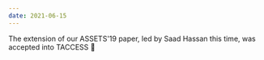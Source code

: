 ```yaml
---
date: 2021-06-15
---
```


The extension of our ASSETS'19 paper, led by Saad Hassan this time, was accepted into TACCESS 🎉
